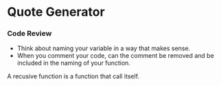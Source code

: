 # Quote Generator

### Code Review

- Think about naming your variable in a way that makes sense.
- When you comment your code, can the comment be removed and be included in the naming of your function.

A recusive function is a function that call itself.
